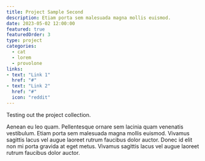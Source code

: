 ```yaml
---
title: Project Sample Second
description: Etiam porta sem malesuada magna mollis euismod.
date: 2023-05-02 12:00:00
featured: true
featuredOrder: 3
type: project
categories:
  - cat
  - lorem
  - provolone
links:
- text: "Link 1"
  href: "#"
- text: "Link 2"
  href: "#"
  icon: "reddit"
---
```


Testing out the project collection.

Aenean eu leo quam. Pellentesque ornare sem lacinia quam venenatis vestibulum. Etiam porta sem malesuada magna mollis euismod. Vivamus sagittis lacus vel augue laoreet rutrum faucibus dolor auctor. Donec id elit non mi porta gravida at eget metus. Vivamus sagittis lacus vel augue laoreet rutrum faucibus dolor auctor.
